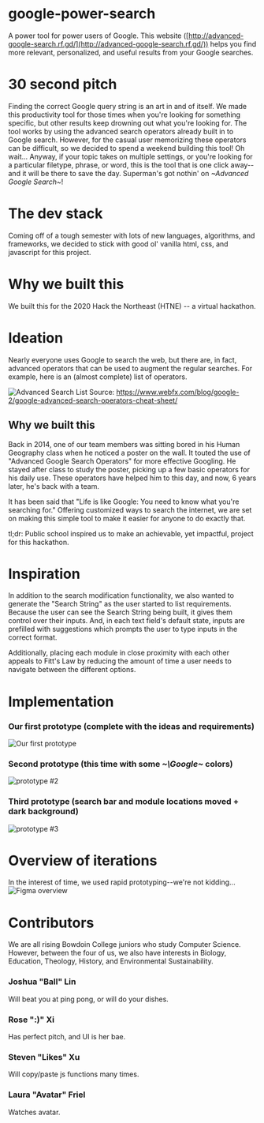# google-power-search
A power tool for power users of Google. This website ([http://advanced-google-search.rf.gd/](http://advanced-google-search.rf.gd/)) helps you find more relevant, personalized, and useful results from your Google searches. 

# 30 second pitch
Finding the correct Google query string is an art in and of itself. We made this productivity tool for those times when you're looking for something specific, but other results keep drowning out what you're looking for. The tool works by using the advanced search operators already built in to Google search. However, for the casual user memorizing these operators can be difficult, so we decided to spend a weekend building this tool! Oh wait... Anyway, if your topic takes on multiple settings, or you're looking for a particular filetype, phrase, or word, this is the tool that is one click away--and it will be there to save the day. Superman's got nothin' on *\~Advanced Google Search\~*!

# The dev stack
Coming off of a tough semester with lots of new languages, algorithms, and frameworks, we decided to stick with good ol' vanilla html, css, and javascript for this project.

# Why we built this
We built this for the 2020 Hack the Northeast (HTNE) -- a virtual hackathon.

# Ideation
Nearly everyone uses Google to search the web, but there are, in fact, advanced operators that can be used to augment the regular searches. For example, here is an (almost complete) list of operators.

![Advanced Search List](/DocumentationImages/infographic.png)
Source: https://www.webfx.com/blog/google-2/google-advanced-search-operators-cheat-sheet/

## Why we built this
Back in 2014, one of our team members was sitting bored in his Human Geography class when he noticed a poster on the wall. It touted the use of "Advanced Google Search Operators" for more effective Googling. He stayed after class to study the poster, picking up a few basic operators for his daily use. These operators have helped him to this day, and now, 6 years later, he's back with a team.

It has been said that "Life is like Google: You need to know what you're searching for." Offering customized ways to search the internet, we are set on making this simple tool to make it easier for anyone to do exactly that.

tl;dr: Public school inspired us to make an achievable, yet impactful, project for this hackathon.

# Inspiration 
In addition to the search modification functionality, we also wanted to generate the "Search String" as the user started to list requirements. Because the user can see the Search String being built, it gives them control over their inputs. And, in each text field's default state, inputs are prefilled with suggestions which prompts the user to type inputs in the correct format.

Additionally, placing each module in close proximity with each other appeals to Fitt's Law by reducing the amount of time a user needs to navigate between the different options.

# Implementation
### Our first prototype (complete with the ideas and requirements)
![Our first prototype](/DocumentationImages/prototype-1.png)

### Second prototype (this time with some *~\Google\~* colors)
![prototype #2](/DocumentationImages/prototype-2.png)

### Third prototype (search bar and module locations moved + dark background)
![prototype #3](/DocumentationImages/prototype-3.png)

# Overview of iterations
In the interest of time, we used rapid prototyping--we're not kidding...
![Figma overview](/DocumentationImages/figma-overview.png)

# Contributors
We are all rising Bowdoin College juniors who study Computer Science. However, between the four of us, we also have interests in Biology, Education, Theology, History, and Environmental Sustainability.

### Joshua "Ball" Lin
Will beat you at ping pong, or will do your dishes.
### Rose ":)" Xi
Has perfect pitch, and UI is her bae.
### Steven "Likes" Xu
Will copy/paste js functions many times.
### Laura "Avatar" Friel
Watches avatar.
